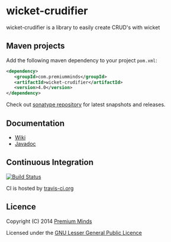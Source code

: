 wicket-crudifier
================

wicket-crudifier is a library to easily create CRUD's with wicket

## Maven projects

Add the following maven dependency to your project `pom.xml`:

```xml
<dependency>
   <groupId>com.premiumminds</groupId>
   <artifactId>wicket-crudifier</artifactId>
   <version>4.0</version>
</dependency>
```
Check out [sonatype repository](https://oss.sonatype.org/index.html#nexus-search;quick~wicket-crudifier) for latest snapshots and releases.

## Documentation

- [Wiki](https://github.com/premium-minds/wicket-crudifier/wiki)
- [Javadoc](http://premium-minds.github.io/wicket-crudifier/apidocs/)

## Continuous Integration

[![Build Status](https://travis-ci.org/premium-minds/wicket-crudifier.png?branch=master)](https://travis-ci.org/premium-minds/wicket-crudifier)

CI is hosted by [travis-ci.org](https://travis-ci.org/)

## Licence

Copyright (C) 2014 [Premium Minds](http://www.premium-minds.com/)

Licensed under the [GNU Lesser General Public Licence](http://www.gnu.org/licenses/lgpl.html)
